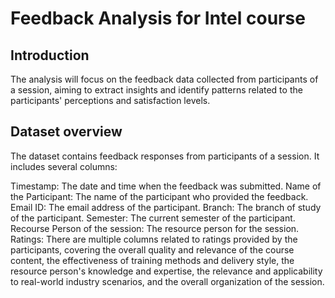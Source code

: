 # Feedback Analysis for Intel course

## Introduction
The analysis will focus on the feedback data collected from participants of a session, aiming to extract insights and identify patterns related to the participants' perceptions and satisfaction levels.

## Dataset overview

The dataset contains feedback responses from participants of a session. It includes several columns:

Timestamp: The date and time when the feedback was submitted.
Name of the Participant: The name of the participant who provided the feedback.
Email ID: The email address of the participant.
Branch: The branch of study of the participant.
Semester: The current semester of the participant.
Recourse Person of the session: The resource person for the session.
Ratings: There are multiple columns related to ratings provided by the participants, covering the overall quality and relevance of the course content, the effectiveness of training methods and delivery style, the resource person's knowledge and expertise, the relevance and applicability to real-world industry scenarios, and the overall organization of the session.
